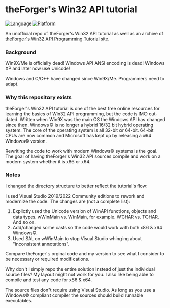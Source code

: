 # theForger's Win32 API tutorial

[![Language](https://img.shields.io/badge/Language%20-C-blue.svg)](https://github.com/GeorgePimpleton/theForger-winapi-tutorial/)
[![Platform](https://img.shields.io/badge/Platform%20-Win32-blue.svg)](https://github.com/GeorgePimpleton/theForger-winapi-tutorial/)

An unofficial repo of theForger's Win32 API tutorial as well as an archive of [theForger's Win32 API Programming Tutorial](http://www.winprog.org/tutorial/) site.

### Background

Win9X/Me is officially dead!  Windows API ANSI encoding is dead!  Windows XP and later now use Unicode!

Windows and C/C++ have changed since Win9X/Me.  Programmers need to adapt.

### Why this repository exists

theForger's Win32 API tutorial is one of the best free online resources for learning the basics of Win32 API programming, but the code is IMO out-dated.  Written when Win9X was the main OS the Windows API has changed since then.  Windows© is no longer a hybrid 16/32 bit hybrid operating system.  The core of the operating system is all 32-bit or 64-bit.  64-bit CPUs are now common and Microsoft has kept up by releasing a x64 Windows© version.

Rewriting the code to work with modern Windows© systems is the goal.  The goal of having theForger's Win32 API sources compile and work on a modern system whether it is x86 or x64.

### Notes

I changed the directory structure to better reflect the tutorial's flow.

I used Visual Studio 2019/2022 Community editions to rework and modernize the code.  The changes are (not a complete list):

1. Explictly used the Unicode version of WinAPI functions, objects and data types.  wWinMain vs. WinMain, for example.  WCHAR vs. TCHAR.  And so on.
2. Add/changed some casts so the code would work with both x86 & x64 Windows©.
3. Used SAL on wWinMain to stop Visual Studio whinging about "inconsistent annotations".

Compare theForger's orginal code and my version to see what I consider to be necessary or required modifications.

Why don't I simply repo the entire solution instead of just the individual source files?  My layout might not work for you.  I also like being able to compile and test any code for x86 & x64.

The source files don't require using Visual Studio.  As long as you use a Windows© compliant compiler the sources should build runnable executables.
